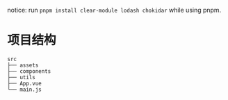 notice: run `pnpm install clear-module lodash chokidar` while using pnpm.

# 项目结构

```
src
├── assets
├── components
├── utils
├── App.vue
└── main.js
```
